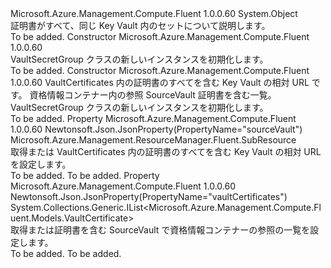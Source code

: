 <Type Name="VaultSecretGroup" FullName="Microsoft.Azure.Management.Compute.Fluent.Models.VaultSecretGroup">
  <TypeSignature Language="C#" Value="public class VaultSecretGroup" />
  <TypeSignature Language="ILAsm" Value=".class public auto ansi beforefieldinit VaultSecretGroup extends System.Object" />
  <TypeSignature Language="DocId" Value="T:Microsoft.Azure.Management.Compute.Fluent.Models.VaultSecretGroup" />
  <TypeSignature Language="VB.NET" Value="Public Class VaultSecretGroup" />
  <TypeSignature Language="F#" Value="type VaultSecretGroup = class" />
  <AssemblyInfo>
    <AssemblyName>Microsoft.Azure.Management.Compute.Fluent</AssemblyName>
    <AssemblyVersion>1.0.0.60</AssemblyVersion>
  </AssemblyInfo>
  <Base>
    <BaseTypeName>System.Object</BaseTypeName>
  </Base>
  <Interfaces />
  <Docs>
    <summary>
            証明書がすべて、同じ Key Vault 内のセットについて説明します。
            </summary>
    <remarks>To be added.</remarks>
  </Docs>
  <Members>
    <Member MemberName=".ctor">
      <MemberSignature Language="C#" Value="public VaultSecretGroup ();" />
      <MemberSignature Language="ILAsm" Value=".method public hidebysig specialname rtspecialname instance void .ctor() cil managed" />
      <MemberSignature Language="DocId" Value="M:Microsoft.Azure.Management.Compute.Fluent.Models.VaultSecretGroup.#ctor" />
      <MemberSignature Language="VB.NET" Value="Public Sub New ()" />
      <MemberType>Constructor</MemberType>
      <AssemblyInfo>
        <AssemblyName>Microsoft.Azure.Management.Compute.Fluent</AssemblyName>
        <AssemblyVersion>1.0.0.60</AssemblyVersion>
      </AssemblyInfo>
      <Parameters />
      <Docs>
        <summary>
            VaultSecretGroup クラスの新しいインスタンスを初期化します。
            </summary>
        <remarks>To be added.</remarks>
      </Docs>
    </Member>
    <Member MemberName=".ctor">
      <MemberSignature Language="C#" Value="public VaultSecretGroup (Microsoft.Azure.Management.ResourceManager.Fluent.SubResource sourceVault = null, System.Collections.Generic.IList&lt;Microsoft.Azure.Management.Compute.Fluent.Models.VaultCertificate&gt; vaultCertificates = null);" />
      <MemberSignature Language="ILAsm" Value=".method public hidebysig specialname rtspecialname instance void .ctor(class Microsoft.Azure.Management.ResourceManager.Fluent.SubResource sourceVault, class System.Collections.Generic.IList`1&lt;class Microsoft.Azure.Management.Compute.Fluent.Models.VaultCertificate&gt; vaultCertificates) cil managed" />
      <MemberSignature Language="DocId" Value="M:Microsoft.Azure.Management.Compute.Fluent.Models.VaultSecretGroup.#ctor(Microsoft.Azure.Management.ResourceManager.Fluent.SubResource,System.Collections.Generic.IList{Microsoft.Azure.Management.Compute.Fluent.Models.VaultCertificate})" />
      <MemberSignature Language="VB.NET" Value="Public Sub New (Optional sourceVault As SubResource = null, Optional vaultCertificates As IList(Of VaultCertificate) = null)" />
      <MemberSignature Language="F#" Value="new Microsoft.Azure.Management.Compute.Fluent.Models.VaultSecretGroup : Microsoft.Azure.Management.ResourceManager.Fluent.SubResource * System.Collections.Generic.IList&lt;Microsoft.Azure.Management.Compute.Fluent.Models.VaultCertificate&gt; -&gt; Microsoft.Azure.Management.Compute.Fluent.Models.VaultSecretGroup" Usage="new Microsoft.Azure.Management.Compute.Fluent.Models.VaultSecretGroup (sourceVault, vaultCertificates)" />
      <MemberType>Constructor</MemberType>
      <AssemblyInfo>
        <AssemblyName>Microsoft.Azure.Management.Compute.Fluent</AssemblyName>
        <AssemblyVersion>1.0.0.60</AssemblyVersion>
      </AssemblyInfo>
      <Parameters>
        <Parameter Name="sourceVault" Type="Microsoft.Azure.Management.ResourceManager.Fluent.SubResource" />
        <Parameter Name="vaultCertificates" Type="System.Collections.Generic.IList&lt;Microsoft.Azure.Management.Compute.Fluent.Models.VaultCertificate&gt;" />
      </Parameters>
      <Docs>
        <param name="sourceVault">VaultCertificates 内の証明書のすべてを含む Key Vault の相対 URL です。</param>
        <param name="vaultCertificates">資格情報コンテナー内の参照 SourceVault 証明書を含む一覧。</param>
        <summary>
            VaultSecretGroup クラスの新しいインスタンスを初期化します。
            </summary>
        <remarks>To be added.</remarks>
      </Docs>
    </Member>
    <Member MemberName="SourceVault">
      <MemberSignature Language="C#" Value="public Microsoft.Azure.Management.ResourceManager.Fluent.SubResource SourceVault { get; set; }" />
      <MemberSignature Language="ILAsm" Value=".property instance class Microsoft.Azure.Management.ResourceManager.Fluent.SubResource SourceVault" />
      <MemberSignature Language="DocId" Value="P:Microsoft.Azure.Management.Compute.Fluent.Models.VaultSecretGroup.SourceVault" />
      <MemberSignature Language="VB.NET" Value="Public Property SourceVault As SubResource" />
      <MemberSignature Language="F#" Value="member this.SourceVault : Microsoft.Azure.Management.ResourceManager.Fluent.SubResource with get, set" Usage="Microsoft.Azure.Management.Compute.Fluent.Models.VaultSecretGroup.SourceVault" />
      <MemberType>Property</MemberType>
      <AssemblyInfo>
        <AssemblyName>Microsoft.Azure.Management.Compute.Fluent</AssemblyName>
        <AssemblyVersion>1.0.0.60</AssemblyVersion>
      </AssemblyInfo>
      <Attributes>
        <Attribute>
          <AttributeName>Newtonsoft.Json.JsonProperty(PropertyName="sourceVault")</AttributeName>
        </Attribute>
      </Attributes>
      <ReturnValue>
        <ReturnType>Microsoft.Azure.Management.ResourceManager.Fluent.SubResource</ReturnType>
      </ReturnValue>
      <Docs>
        <summary>
            取得または VaultCertificates 内の証明書のすべてを含む Key Vault の相対 URL を設定します。
            </summary>
        <value>To be added.</value>
        <remarks>To be added.</remarks>
      </Docs>
    </Member>
    <Member MemberName="VaultCertificates">
      <MemberSignature Language="C#" Value="public System.Collections.Generic.IList&lt;Microsoft.Azure.Management.Compute.Fluent.Models.VaultCertificate&gt; VaultCertificates { get; set; }" />
      <MemberSignature Language="ILAsm" Value=".property instance class System.Collections.Generic.IList`1&lt;class Microsoft.Azure.Management.Compute.Fluent.Models.VaultCertificate&gt; VaultCertificates" />
      <MemberSignature Language="DocId" Value="P:Microsoft.Azure.Management.Compute.Fluent.Models.VaultSecretGroup.VaultCertificates" />
      <MemberSignature Language="VB.NET" Value="Public Property VaultCertificates As IList(Of VaultCertificate)" />
      <MemberSignature Language="F#" Value="member this.VaultCertificates : System.Collections.Generic.IList&lt;Microsoft.Azure.Management.Compute.Fluent.Models.VaultCertificate&gt; with get, set" Usage="Microsoft.Azure.Management.Compute.Fluent.Models.VaultSecretGroup.VaultCertificates" />
      <MemberType>Property</MemberType>
      <AssemblyInfo>
        <AssemblyName>Microsoft.Azure.Management.Compute.Fluent</AssemblyName>
        <AssemblyVersion>1.0.0.60</AssemblyVersion>
      </AssemblyInfo>
      <Attributes>
        <Attribute>
          <AttributeName>Newtonsoft.Json.JsonProperty(PropertyName="vaultCertificates")</AttributeName>
        </Attribute>
      </Attributes>
      <ReturnValue>
        <ReturnType>System.Collections.Generic.IList&lt;Microsoft.Azure.Management.Compute.Fluent.Models.VaultCertificate&gt;</ReturnType>
      </ReturnValue>
      <Docs>
        <summary>
            取得または証明書を含む SourceVault で資格情報コンテナーの参照の一覧を設定します。
            </summary>
        <value>To be added.</value>
        <remarks>To be added.</remarks>
      </Docs>
    </Member>
  </Members>
</Type>